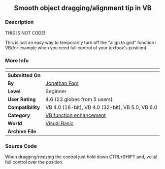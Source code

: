 ﻿<div align="center">

## Smooth object dragging/alignment tip in VB


</div>

### Description

THIS IS NOT CODE!

This is just an easy way to temporarily turn off the "align to grid" function i VB(for example when you need full control of your textbox's position)
 
### More Info
 


<span>             |<span>
---                |---
**Submitted On**   |
**By**             |[Jonathan Fors](https://github.com/Planet-Source-Code/PSCIndex/blob/master/ByAuthor/jonathan-fors.md)
**Level**          |Beginner
**User Rating**    |4.6 (23 globes from 5 users)
**Compatibility**  |VB 4\.0 \(16\-bit\), VB 4\.0 \(32\-bit\), VB 5\.0, VB 6\.0
**Category**       |[VB function enhancement](https://github.com/Planet-Source-Code/PSCIndex/blob/master/ByCategory/vb-function-enhancement__1-25.md)
**World**          |[Visual Basic](https://github.com/Planet-Source-Code/PSCIndex/blob/master/ByWorld/visual-basic.md)
**Archive File**   |[](https://github.com/Planet-Source-Code/jonathan-fors-smooth-object-dragging-alignment-tip-in-vb__1-34196/archive/master.zip)





### Source Code

When dragging/resizing the control just hold down CTRL+SHIFT and, voila! full control over the position.

